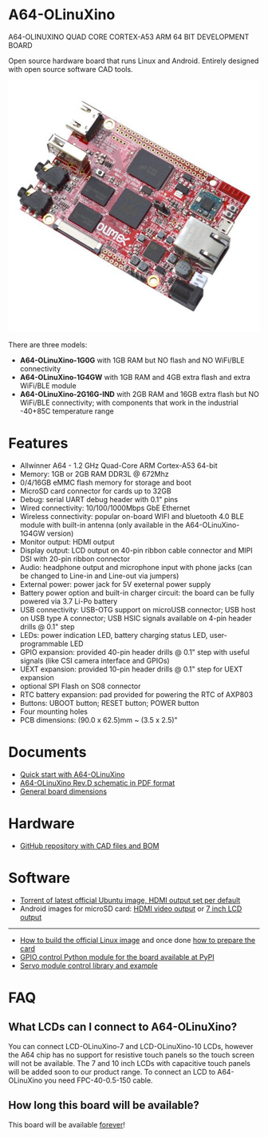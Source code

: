 # A64-OLinuXino

A64-OLINUXINO QUAD CORE CORTEX-A53 ARM 64 BIT DEVELOPMENT BOARD

Open source hardware board that runs Linux and Android. Entirely designed with open source software CAD tools.

![A64-OLinuXino Top](doc/images/A64-OLinuXino-11.jpg "A64-OLinuXino Top View")

There are three models:

- **A64-OLinuXino-1G0G** with 1GB RAM but NO flash and NO WiFi/BLE connectivity
- **A64-OLinuXino-1G4GW** with 1GB RAM and 4GB extra flash and extra WiFi/BLE module
- **A64-OLinuXino-2G16G-IND** with 2GB RAM and 16GB extra flash but NO WiFi/BLE connectivity; with components that work in the industrial -40+85C temperature range

# Features

- Allwinner A64 - 1.2 GHz Quad-Core ARM Cortex-A53 64-bit
- Memory: 1GB or 2GB RAM DDR3L @ 672Mhz 
- 0/4/16GB eMMC flash memory for storage and boot
- MicroSD card connector for cards up to 32GB
- Debug: serial UART debug header with 0.1" pins
- Wired connectivity: 10/100/1000Mbps GbE Ethernet
- Wireless connectivity: popular on-board WIFI and bluetooth 4.0 BLE module with built-in antenna (only available in the A64-OLinuXino-1G4GW version)
- Monitor output: HDMI output
- Display output: LCD output on 40-pin ribbon cable connector and MIPI DSI with 20-pin ribbon connector
- Audio: headphone output and microphone input with phone jacks (can be changed to Line-in and Line-out via jumpers)
- External power: power jack for 5V exeternal power supply
- Battery power option and built-in charger circuit: the board can be fully powered via 3.7 Li-Po battery
- USB connectivity: USB-OTG support on microUSB connector; USB host on USB type A connector; USB HSIC signals available on 4-pin header drills @ 0.1" step
- LEDs: power indication LED, battery charging status LED, user-programmable LED
- GPIO expansion: provided 40-pin header drills @ 0.1" step with useful signals (like CSI camera interface and GPIOs)
- UEXT expansion: provided 10-pin header drills @ 0.1" step for UEXT expansion
- optional SPI Flash on SO8 connector
- RTC battery expansion: pad provided for powering the RTC of AXP803
- Buttons: UBOOT button; RESET button; POWER button
- Four mounting holes
- PCB dimensions: (90.0 x 62.5)mm ~ (3.5 x 2.5)"

# Documents

- [Quick start with A64-OLinuXino](PDF/A64-OLinuXino-quick-start.pdf)
- [A64-OLinuXino Rev.D schematic in PDF format](A64-OLinuXino_Rev_D_1G4GW.pdf)
- [General board dimensions](doc/images/A64-dimensions-BW.jpg)

# Hardware

- [GitHub repository with CAD files and BOM](.)

# Software

- [Torrent of latest official Ubuntu image, HDMI output set per default](https://www.olimex.com/wiki/images/4/43/A64olinuxino_ubuntu_16.04.3_20180523_rel5.torrent)
- Android images for microSD card: [HDMI video output](https://www.olimex.com/wiki/images/6/62/Android_a64-olinuxino-hdmi-4G.torrent) or [7 inch LCD output](https://www.olimex.com/wiki/images/5/56/Android_a64-olinuxino-lcd-4G.torrent)
---
- [How to build the official Linux image](https://github.com/hehopmajieh/olinuxino_configs/tree/master/A64-OLinuXino) and once done [how to prepare the card](software/A64-ubuntu_built_preliminary_rel_2/prepare_sd_card_rel_2.txt)
- [GPIO control Python module for the board available at PyPI](https://pypi.python.org/pypi/pyA64/0.1.0)
- [Servo module control library and example](https://github.com/d3v1c3nv11/a64servo)

# FAQ

## What LCDs can I connect to A64-OLinuXino?

You can connect LCD-OLinuXino-7 and LCD-OLinuXino-10 LCDs, however the A64 chip has no support for resistive touch panels so the touch screen will not be available.
The 7 and 10 inch LCDs with capacitive touch panels will be added soon to our product range.
To connect an LCD to A64-OLinuXino you need FPC-40-0.5-150 cable.

## How long this board will be available?

This board will be available [forever](https://olimex.wordpress.com/2014/11/27/how-long-olinuxino-with-allwinner-socs-will-be-produced-again-now-we-know-the-answer-forever)!